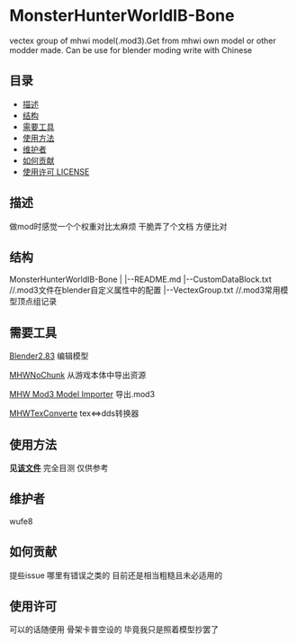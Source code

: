 # MonsterHunterWorldIB-Bone
vectex group of mhwi model(.mod3).Get from mhwi own model or other modder made. Can be use for blender moding
write with Chinese

## 目录

- [描述](#描述)
- [结构](#结构)
- [需要工具](#需要工具)
- [使用方法](#使用方法)
- [维护者](#维护者)
- [如何贡献](#如何贡献)
- [使用许可 LICENSE](#使用许可)

## 描述
做mod时感觉一个个权重对比太麻烦 干脆弄了个文档 方便比对

## 结构
MonsterHunterWorldIB-Bone
|
|--README.md
|--CustomDataBlock.txt    //.mod3文件在blender自定义属性中的配置
|--VectexGroup.txt   //.mod3常用模型顶点组记录


## 需要工具
[Blender2.83](https://www.blender.org/) 编辑模型

[MHWNoChunk](https://www.nexusmods.com/monsterhunterworld/mods/411) 从游戏本体中导出资源

[MHW Mod3 Model Importer](https://github.com/AsteriskAmpersand/Mod3-MHW-Importer) 导出.mod3

[MHWTexConverte](https://www.nexusmods.com/monsterhunterworld/mods/440) tex<=>dds转换器

## 使用方法
**见[该文件](#MHWI骨架.txt)**
完全目测 仅供参考

## 维护者
wufe8

## 如何贡献
提些issue 哪里有错误之类的 目前还是相当粗糙且未必适用的

## 使用许可
可以的话随便用 骨架卡普空设的 毕竟我只是照着模型抄罢了
